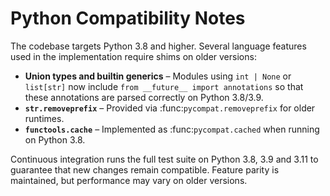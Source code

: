 # Python Compatibility Notes

The codebase targets Python 3.8 and higher. Several language features used in the implementation
require shims on older versions:

- **Union types and builtin generics** – Modules using ``int | None`` or ``list[str]`` now include
  ``from __future__ import annotations`` so that these annotations are parsed correctly on Python 3.8/3.9.
- **``str.removeprefix``** – Provided via :func:`pycompat.removeprefix` for older runtimes.
- **``functools.cache``** – Implemented as :func:`pycompat.cached` when running on Python 3.8.

Continuous integration runs the full test suite on Python 3.8, 3.9 and 3.11 to guarantee that new
changes remain compatible. Feature parity is maintained, but performance may vary on older versions.
